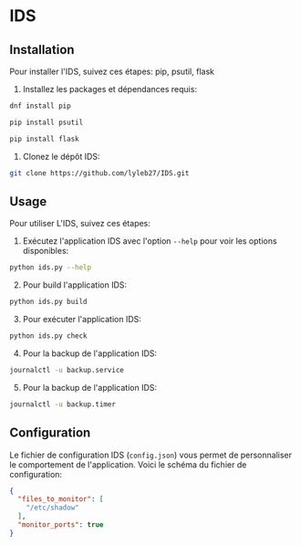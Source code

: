 # IDS

## Installation

Pour installer l'IDS, suivez ces étapes:
pip, psutil, flask

1. Installez les packages et dépendances requis:
```bash
dnf install pip
```
```bash
pip install psutil
```
```bash
pip install flask
```
1. Clonez le dépôt IDS:
```bash
git clone https://github.com/lyleb27/IDS.git
```

## Usage

Pour utiliser L'IDS, suivez ces étapes:

1. Exécutez l'application IDS avec l'option `--help` pour voir les options disponibles:
```bash
python ids.py --help
```

2. Pour build l'application IDS:
```bash
python ids.py build
```

3. Pour exécuter l'application IDS:
```bash
python ids.py check
```
4. Pour la backup de l'application IDS:
```bash
journalctl -u backup.service
```
5. Pour la backup de l'application IDS:
```bash
journalctl -u backup.timer
```

## Configuration

Le fichier de configuration IDS (`config.json`) vous permet de personnaliser le comportement de l'application. Voici le schéma du fichier de configuration:
```json
{
  "files_to_monitor": [
    "/etc/shadow"
  ],
  "monitor_ports": true
}
```

